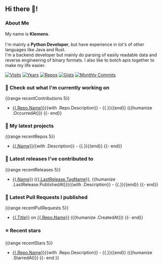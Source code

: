 ## Hi there 👋!

<!-- <img align="right" src="https://github-readme-stats.vercel.app/api?username=MarcelCoding&theme=dark"> -->
<!-- <img align="right" src="https://github-readme-stats.vercel.app/api/top-langs/?username=MarcelCoding&theme=dark"> -->

### About Me

My name is **Klemens**.
<br><br>
I'm mainly a **Python Developer**, but have experience in lot's of other languages like Java and Rust.
<br>
I'm a backend developer but mainly do parsing of easily readable data and reverse engineering of binary formats. I also like to botch apis together to make my life easier.

[![Visits](https://badges.pufler.dev/visits/TKFRvisionOfficial/TKFRvisionOfficial?style=flat-square&color=black&logo=github)](https://github.com/TKFRvisionOfficial)
[![Years](https://badges.pufler.dev/years/TKFRvisionOfficial?style=flat-square&color=black&logo=github)](https://github.com/TKFRvisionOfficial)
[![Repos](https://badges.pufler.dev/repos/TKFRvisionOfficial?style=flat-square&color=black&logo=github)](https://github.com/TKFRvisionOfficial?tab=repositories)
[![Gists](https://badges.pufler.dev/gists/TKFRvisionOfficial?style=flat-square&color=black&logo=github)](https://gist.github.com/TKFRvisionOfficial)
[![Monthly Commits](https://badges.pufler.dev/commits/monthly/TKFRvisionOfficial?style=flat-square&color=black&logo=github)](https://github.com/TKFRvisionOfficial)

### 👷 Check out what I'm currently working on
{{range recentContributions 5}}
- [{{.Repo.Name}}]({{.Repo.URL}}){{with .Repo.Description}} - {{.}}{{end}} ({{humanize .OccurredAt}})
{{- end}}

### 🌱 My latest projects
{{range recentRepos 5}}
- [{{.Name}}]({{.URL}}){{with .Description}} - {{.}}{{end}}
{{- end}}

### 🔭 Latest releases I've contributed to
{{range recentReleases 5}}
- [{{.Name}}]({{.URL}}) ([{{.LastRelease.TagName}}]({{.LastRelease.URL}}), {{humanize .LastRelease.PublishedAt}}){{with .Description}} - {{.}}{{end}}
{{- end}}

### 🔨 Latest Pull Requests I published
{{range recentPullRequests 5}}
- [{{.Title}}]({{.URL}}) on [{{.Repo.Name}}]({{.Repo.URL}}) ({{humanize .CreatedAt}})
{{- end}}

### ⭐ Recent stars
{{range recentStars 5}}
- [{{.Repo.Name}}]({{.Repo.URL}}){{with .Repo.Description}} - {{.}}{{end}} ({{humanize .StarredAt}})
{{- end }}
